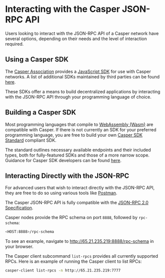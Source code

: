 # Interacting with the Casper JSON-RPC API

Users looking to interact with the JSON-RPC API of a Casper network have several options, depending on their needs and the level of interaction required.

## Using a Casper SDK

The [Casper Association](https://casper.network/en-us/) provides a [JavaScript SDK](/dapp-dev-guide/building-dapps/sdk/script-sdk/) for use with Casper networks. A list of additional SDKs maintained by third parties can be found [here](/sdk/).

These SDKs offer a means to build decentralized applications by interacting with the JSON-RPC API through your programming language of choice.

## Building a Casper SDK

Most programming languages that compile to [WebAssembly (Wasm)](/glossary/W/#webassembly) are compatible with Casper. If there is not currently an SDK for your preferred programming language, you are free to build your own [Casper SDK Standard](/dapp-dev-guide/sdkspec/introduction/) compliant SDK.

The standard outlines necessary available endpoints and their included types, both for fully-featured SDKs and those of a more narrow scope. Guidance for Casper SDK developers can be found [here](/dapp-dev-guide/sdkspec/guidance/).

## Interacting Directly with the JSON-RPC

For advanced users that wish to interact directly with the JSON-RPC API, they are free to do so using various tools like [Postman](https://www.postman.com/).

The Casper JSON-RPC API is fully compatible with the [JSON-RPC 2.0 Specification](https://www.jsonrpc.org/specification).

Casper nodes provide the RPC schema on port `8888`, followed by `rpc-schema`:  

```sh
<HOST:8888>/rpc-schema 
```

To see an example, navigate to http://65.21.235.219:8888/rpc-schema in your browser.

The Casper client subcommand `list-rpcs` provides all currently supported RPCs. Here is an example of running the Casper client to list RPCs:

```sh
casper-client list-rpcs -n http://65.21.235.219:7777
```
